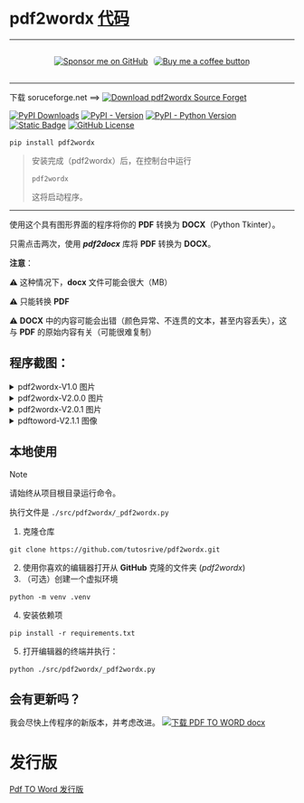 # pdf2wordx [代码](https://github.com/tutosrive/pdf2wordx/tree/main/src/pdf2wordx/)

---

<div style="display: flex; align-items: center; justify-content: center; margin: 10px 0; gap: 10px; max-height: 48px; height: 48px;">
  <a href="https://github.com/sponsors/tutosrive" target="_blank">
  <img src="https://img.shields.io/badge/Sponsor-%F0%9F%92%96%20tutosrive-orange?style=for-the-badge&logo=github" alt="Sponsor me on GitHub">
</a>
  <a href="https://www.buymeacoffee.com/tutosrive">
    <img 
      src="https://img.buymeacoffee.com/button-api/?text=Buy me a coffee&emoji=☕&slug=tutosrive&button_colour=FFDD00&font_colour=000000&font_family=Cookie&outline_colour=000000&coffee_colour=ffffff" 
      style="height: 48px; width: auto; object-fit: contain; border-radius: 6px;" 
      alt="Buy me a coffee button">
  </a>
</div>

---

下载 soruceforge.net ==> [![Download pdf2wordx Source Forget](https://img.shields.io/sourceforge/dt/pdf-to-word-docx.svg)](https://sourceforge.net/projects/pdf-to-word-docx/files/latest/download)

<!-- Badges -->
  <div>
<!-- Total downloads -->
    <a href="https://pepy.tech/projects/pdf2wordx"><img src="https://static.pepy.tech/badge/pdf2wordx" alt="PyPI Downloads"></a>
<!-- Versión actual -->
    <a href="https://pypi.org/project/pdf2wordx/"><img alt="PyPI - Version" src="https://img.shields.io/pypi/v/pdf2wordx?label=pdf2wordx"></a>
<!-- Python versions supported -->
    <a href="https://python.org/"><img alt="PyPI - Python Version" src="https://img.shields.io/pypi/pyversions/pdf2wordx"></a> 
<!-- Author -->
    <a href="https://github.com/tutosrive"><img alt="Static Badge" src="https://img.shields.io/badge/Tutos%20Rive-Author-brightgreen"></a>
<!-- Licencia -->
    <a href="https://raw.githubusercontent.com/tutosrive/pdf2wordx/main/LICENSE"><img alt="GitHub License" src="https://img.shields.io/github/license/tutosrive/pdf2wordx"></a>
  </div>

```shell
pip install pdf2wordx
```
> 安装完成（pdf2wordx）后，在控制台中运行
> ```shell
> pdf2wordx
> ```
> 这将启动程序。

---

使用这个具有图形界面的程序将你的 **PDF** 转换为 **DOCX**（Python Tkinter）。

只需点击两次，使用 ***pdf2docx*** 库将 **PDF** 转换为 **DOCX**。

**注意**：

⚠ 这种情况下，**docx** 文件可能会很大（MB）

⚠ 只能转换 **PDF**

⚠ **DOCX** 中的内容可能会出错（颜色异常、不连贯的文本，甚至内容丢失），这与 **PDF** 的原始内容有关（可能很难复制）

## 程序截图：

<details>
    <summary>pdf2wordx-V1.0 图片</summary>
    <div style="display: grid; grid-template-columns: 1fr 1fr; grid-template-rows: 1fr">
        <div style="text-align:center; margin:34px">
            <p>图片 1:</p>
            <image style="max-width:100%; box-shadow: 1px 2px 61px #000d83; border-radius: 23px" name="img1" src="https://github.com/tutosrive/images-projects-srm-trg/raw/main/img-pdftoword/v1.0-Alpha/v1alpha-1.png">
        </div>
        <div style="text-align:center; margin:34px">
            <p>图片 2:</p>
            <image style="max-width:100%; box-shadow: 1px 2px 61px #000d83; border-radius: 23px" name="img1" src="https://github.com/tutosrive/images-projects-srm-trg/raw/main/img-pdftoword/v1.0-Alpha/v1alpha-2.png">
        </div>
    </div>
    <div style="text-align:center; margin:34px auto 113px auto">
        <p>图片 3:</p>
        <image style="max-width:80%; box-shadow: 1px 2px 61px #000d83; border-radius: 23px" name="img1" src="https://github.com/tutosrive/images-projects-srm-trg/raw/main/img-pdftoword/v1.0-Alpha/v1alpha-3.png">
    </div>
</details>

<details>
    <summary>pdf2wordx-V2.0.0 图片</summary>
    <div style="grid-template-columns: 1fr 1fr;grid-template-rows: 1fr 1fr;display:grid">
        <div style="text-align:center;margin:34px">
            <p>图片 1:</p>
            <image style="max-width:100%; box-shadow: 1px 2px 61px #000d83; border-radius: 23px" name="img1" src="https://github.com/tutosrive/images-projects-srm-trg/raw/main/img-pdftoword/v2.0.0-IMG/v2.0.0-1.webp">
        </div>
        <div style="text-align:center;margin:34px">
            <p>图片 2:</p>
            <image style="max-width:100%; box-shadow: 1px 2px 61px #000d83; border-radius: 23px" name="img1" src="https://github.com/tutosrive/images-projects-srm-trg/raw/main/img-pdftoword/v2.0.0-IMG/v2.0.0-2.webp">
        </div>
        <div style="text-align:center;margin:34px">
            <p>图片 3:</p>
            <image style="max-width:100%; box-shadow: 1px 2px 61px #000d83; border-radius: 23px" name="img1" src="https://github.com/tutosrive/images-projects-srm-trg/raw/main/img-pdftoword/v2.0.0-IMG/v2.0.0-3.webp">
        </div>
        <div style="text-align:center;margin:34px">
            <p>图片 4:</p>
            <image style="max-width:100%; box-shadow: 1px 2px 61px #000d83; border-radius: 23px" name="img1" src="https://github.com/tutosrive/images-projects-srm-trg/raw/main/img-pdftoword/v2.0.0-IMG/v2.0.0-4.webp">
        </div>
    </div>
    <div style="text-align:center;margin:34px auto 63px auto; text-align:center">
        <p>图片 5:</p>
        <image style="width:50%; box-shadow: 1px 2px 61px #000d83; border-radius: 23px" name="img1" src="https://github.com/tutosrive/images-projects-srm-trg/raw/main/img-pdftoword/v2.0.0-IMG/v2.0.0-5.png">
    </div>
</details>

<div style="grid-template-columns: 1fr 1fr; display:inline-flex">
    <details>
        <summary>pdf2wordx-V2.0.1 图片</summary>
        <div style="text-align:center;margin:34px">
            <p>图片 1:</p>
            <img style="max-width:100%; box-shadow: 1px 2px 61px #000d83; border-radius: 23px" name="img1" src="https://github.com/tutosrive/images-projects-srm-trg/raw/main/img-pdftoword/v2.0.1-IMG/v2.0.1-1.png">
        </div>
        <div style="text-align:center;margin:34px">
            <p>图片 2:</p>
            <img style="max-width:100%; box-shadow: 1px 2px 61px #000d83; border-radius: 23px" name="img2" src="https://github.com/tutosrive/images-projects-srm-trg/raw/main/img-pdftoword/v2.0.1-IMG/v2.0.1-2.png">
        </div>
    </details>
</div>

<details>
  <summary>pdftoword-V2.1.1 图像</summary>
  <div style="display: grid; grid-template-columns: 1fr 1fr; grid-template-rows: 1fr">
    <div style="text-align:center; margin:34px">
      <p>图像 1：主界面</p>
      <image style="max-width:100%; box-shadow: 1px 2px 61px #000d83; border-radius: 23px" name="img1" src="https://cdn.jsdelivr.net/gh/tutosrive/images-projects-srm-trg@main/img-pdftoword/v2.1.2-IMG/pdf2wordx-v2.1.1-1.png">
    </div>
    <div style="text-align:center; margin:34px">
      <p>图像 2：开源许可证</p>
      <image style="max-width:100%; box-shadow: 1px 2px 61px #000d83; border-radius: 23px" name="img2" src="https://cdn.jsdelivr.net/gh/tutosrive/images-projects-srm-trg@main/img-pdftoword/v2.1.2-IMG/pdf2wordx-v2.1.1-2.png">
    </div>
  </div>
  <div style="text-align:center; margin:34px auto 113px auto">
    <p>图像 3：使用程序的帮助</p>
    <image style="max-width:80%; box-shadow: 1px 2px 61px #000d83; border-radius: 23px" name="img3" src="https://cdn.jsdelivr.net/gh/tutosrive/images-projects-srm-trg@main/img-pdftoword/v2.1.2-IMG/pdf2wordx-v2.1.1-3.png">
  </div>
</details>

## 本地使用

> [!NOTE]
> 请始终从项目根目录运行命令。
> 
> 执行文件是 `./src/pdf2wordx/_pdf2wordx.py`

1. 克隆仓库
```shell
git clone https://github.com/tutosrive/pdf2wordx.git
```
2. 使用你喜欢的编辑器打开从 **GitHub** 克隆的文件夹 (_pdf2wordx_)
3. （可选）创建一个虚拟环境
```shell
python -m venv .venv
```
4. 安装依赖项
```shell
pip install -r requirements.txt
```
5. 打开编辑器的终端并执行：
```shell
python ./src/pdf2wordx/_pdf2wordx.py
```


## 会有更新吗？

我会尽快上传程序的新版本，并考虑改进。
<a href="https://sourceforge.net/p/pdf-to-word-docx/"><img alt="下载 PDF TO WORD docx" src="https://sourceforge.net/sflogo.php?type=17&amp;group_id=3784635" width=200></a>

# 发行版

<a href="https://github.com/tutosrive/pdf2wordx/releases/">Pdf TO Word 发行版</a>
